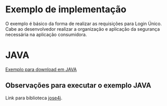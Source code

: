 
# **Exemplo de implementação**


O exemplo é básico da forma de realizar as requisições para Login Único.
Cabe ao desenvolvedor realizar a organização e aplicação da segurança
necessária na aplicação consumidora.

# JAVA

[Exemplo para download em JAVA](https://manual-roteiro-integracao-login-unico.servicos.gov.br/pt/stable/arquivos/ExemploIntegracaoGovBr.java)

## **Observações para executar o exemplo JAVA**

Link para biblioteca [jose4j](https://javalibs.com/artifact/org.bitbucket.b_c/jose4j).
